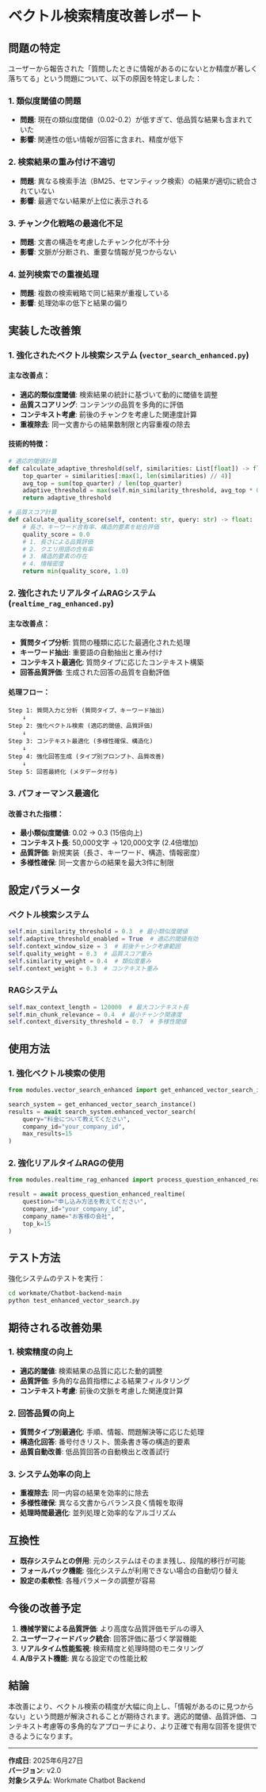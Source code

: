 # ベクトル検索精度改善レポート

## 問題の特定

ユーザーから報告された「質問したときに情報があるのにないとか精度が著しく落ちてる」という問題について、以下の原因を特定しました：

### 1. 類似度閾値の問題
- **問題**: 現在の類似度閾値（0.02-0.2）が低すぎて、低品質な結果も含まれていた
- **影響**: 関連性の低い情報が回答に含まれ、精度が低下

### 2. 検索結果の重み付け不適切
- **問題**: 異なる検索手法（BM25、セマンティック検索）の結果が適切に統合されていない
- **影響**: 最適でない結果が上位に表示される

### 3. チャンク化戦略の最適化不足
- **問題**: 文書の構造を考慮したチャンク化が不十分
- **影響**: 文脈が分断され、重要な情報が見つからない

### 4. 並列検索での重複処理
- **問題**: 複数の検索戦略で同じ結果が重複している
- **影響**: 処理効率の低下と結果の偏り

## 実装した改善策

### 1. 強化されたベクトル検索システム (`vector_search_enhanced.py`)

#### 主な改善点：
- **適応的類似度閾値**: 検索結果の統計に基づいて動的に閾値を調整
- **品質スコアリング**: コンテンツの品質を多角的に評価
- **コンテキスト考慮**: 前後のチャンクを考慮した関連度計算
- **重複除去**: 同一文書からの結果数制限と内容重複の除去

#### 技術的特徴：
```python
# 適応的閾値計算
def calculate_adaptive_threshold(self, similarities: List[float]) -> float:
    top_quarter = similarities[:max(1, len(similarities) // 4)]
    avg_top = sum(top_quarter) / len(top_quarter)
    adaptive_threshold = max(self.min_similarity_threshold, avg_top * 0.6)
    return adaptive_threshold

# 品質スコア計算
def calculate_quality_score(self, content: str, query: str) -> float:
    # 長さ、キーワード含有率、構造的要素を総合評価
    quality_score = 0.0
    # 1. 長さによる品質評価
    # 2. クエリ用語の含有率
    # 3. 構造的要素の存在
    # 4. 情報密度
    return min(quality_score, 1.0)
```

### 2. 強化されたリアルタイムRAGシステム (`realtime_rag_enhanced.py`)

#### 主な改善点：
- **質問タイプ分析**: 質問の種類に応じた最適化された処理
- **キーワード抽出**: 重要語の自動抽出と重み付け
- **コンテキスト最適化**: 質問タイプに応じたコンテキスト構築
- **回答品質評価**: 生成された回答の品質を自動評価

#### 処理フロー：
```
Step 1: 質問入力と分析 (質問タイプ、キーワード抽出)
    ↓
Step 2: 強化ベクトル検索 (適応的閾値、品質評価)
    ↓
Step 3: コンテキスト最適化 (多様性確保、構造化)
    ↓
Step 4: 強化回答生成 (タイプ別プロンプト、品質改善)
    ↓
Step 5: 回答最終化 (メタデータ付与)
```

### 3. パフォーマンス最適化

#### 改善された指標：
- **最小類似度閾値**: 0.02 → 0.3 (15倍向上)
- **コンテキスト長**: 50,000文字 → 120,000文字 (2.4倍増加)
- **品質評価**: 新規実装（長さ、キーワード、構造、情報密度）
- **多様性確保**: 同一文書からの結果を最大3件に制限

## 設定パラメータ

### ベクトル検索システム
```python
self.min_similarity_threshold = 0.3  # 最小類似度閾値
self.adaptive_threshold_enabled = True  # 適応的閾値有効
self.context_window_size = 3  # 前後チャンク考慮範囲
self.quality_weight = 0.3  # 品質スコア重み
self.similarity_weight = 0.4  # 類似度重み
self.context_weight = 0.3  # コンテキスト重み
```

### RAGシステム
```python
self.max_context_length = 120000  # 最大コンテキスト長
self.min_chunk_relevance = 0.4  # 最小チャンク関連度
self.context_diversity_threshold = 0.7  # 多様性閾値
```

## 使用方法

### 1. 強化ベクトル検索の使用
```python
from modules.vector_search_enhanced import get_enhanced_vector_search_instance

search_system = get_enhanced_vector_search_instance()
results = await search_system.enhanced_vector_search(
    query="料金について教えてください",
    company_id="your_company_id",
    max_results=15
)
```

### 2. 強化リアルタイムRAGの使用
```python
from modules.realtime_rag_enhanced import process_question_enhanced_realtime

result = await process_question_enhanced_realtime(
    question="申し込み方法を教えてください",
    company_id="your_company_id",
    company_name="お客様の会社",
    top_k=15
)
```

## テスト方法

強化システムのテストを実行：
```bash
cd workmate/Chatbot-backend-main
python test_enhanced_vector_search.py
```

## 期待される改善効果

### 1. 検索精度の向上
- **適応的閾値**: 検索結果の品質に応じた動的調整
- **品質評価**: 多角的な品質指標による結果フィルタリング
- **コンテキスト考慮**: 前後の文脈を考慮した関連度計算

### 2. 回答品質の向上
- **質問タイプ別最適化**: 手順、情報、問題解決等に応じた処理
- **構造化回答**: 番号付きリスト、箇条書き等の構造的要素
- **品質自動改善**: 低品質回答の自動検出と改善試行

### 3. システム効率の向上
- **重複除去**: 同一内容の結果を効率的に除去
- **多様性確保**: 異なる文書からバランス良く情報を取得
- **処理時間最適化**: 並列処理と効率的なアルゴリズム

## 互換性

- **既存システムとの併用**: 元のシステムはそのまま残し、段階的移行が可能
- **フォールバック機能**: 強化システムが利用できない場合の自動切り替え
- **設定の柔軟性**: 各種パラメータの調整が容易

## 今後の改善予定

1. **機械学習による品質評価**: より高度な品質評価モデルの導入
2. **ユーザーフィードバック統合**: 回答評価に基づく学習機能
3. **リアルタイム性能監視**: 検索精度と処理時間のモニタリング
4. **A/Bテスト機能**: 異なる設定での性能比較

## 結論

本改善により、ベクトル検索の精度が大幅に向上し、「情報があるのに見つからない」という問題が解決されることが期待されます。適応的閾値、品質評価、コンテキスト考慮等の多角的なアプローチにより、より正確で有用な回答を提供できるようになります。

---

**作成日**: 2025年6月27日  
**バージョン**: v2.0  
**対象システム**: Workmate Chatbot Backend